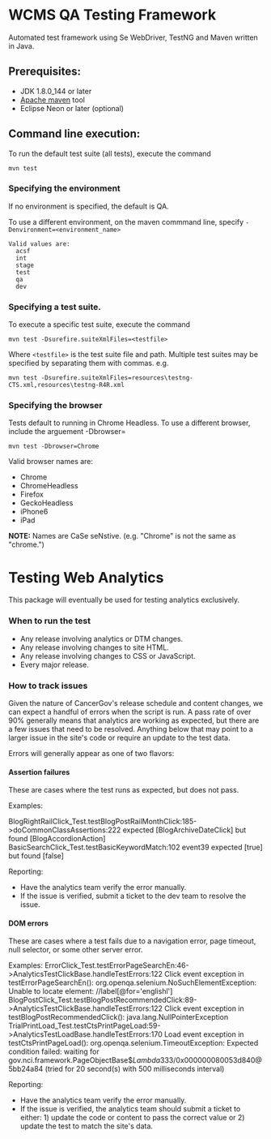# WCMS QA Testing Framework
Automated test framework using Se WebDriver, TestNG and Maven written in Java.

## Prerequisites:
- JDK 1.8.0_144 or later
- [Apache maven](http://maven.apache.org/download.cgi) tool 
- Eclipse Neon or later (optional)

## Command line execution:

To run the default test suite (all tests), execute the command 

    mvn test

### Specifying the environment

If no environment is specified, the default is QA.

To use a different environment, on the maven commmand line, specify
`-Denvironment=<environment_name>`

    Valid values are:
      acsf
      int
      stage
      test
      qa
      dev
      

### Specifying a test suite.

To execute a specific test suite, execute the command

    mvn test -Dsurefire.suiteXmlFiles=<testfile>

Where `<testfile>` is the test suite file and path.  Multiple test suites may be specified by separating them
with commas. e.g.

    mvn test -Dsurefire.suiteXmlFiles=resources\testng-CTS.xml,resources\testng-R4R.xml

### Specifying the browser

Tests default to running in Chrome Headless. To use a different browser, include the arguement -Dbrowser=<browser>

    mvn test -Dbrowser=Chrome

Valid browser names are:
* Chrome
* ChromeHeadless
* Firefox
* GeckoHeadless
* iPhone6
* iPad

**NOTE:** Names are CaSe seNstive.  (e.g. "Chrome" is not the same as "chrome.")

# Testing Web Analytics
This package will eventually be used for testing analytics exclusively. 

### When to run the test
* Any release involving analytics or DTM changes.
* Any release involving changes to site HTML. 
* Any release involving changes to CSS or JavaScript.
* Every major release.

### How to track issues
Given the nature of CancerGov's release schedule and content changes, we can expect a handful of errors when the script is run. A pass rate of over 90% generally means that analytics are working as expected, but there are a few issues that need to be resolved. Anything below that may point to a larger issue in the site's code or require an update to the test data.

Errors will generally appear as one of two flavors:
#### Assertion failures
These are cases where the test runs as expected, but does not pass. 

Examples:

BlogRightRailClick_Test.testBlogPostRailMonthClick:185->doCommonClassAssertions:222 expected [BlogArchiveDateClick] but found [BlogAccordionAction]
BasicSearchClick_Test.testBasicKeywordMatch:102 event39 expected [true] but found [false]

Reporting:
* Have the analytics team verify the error manually.
* If the issue is verified, submit a ticket to the dev team to resolve the issue.

#### DOM errors
These are cases where a test fails due to a navigation error, page timeout, null selector, or some other server error.

Examples:
ErrorClick_Test.testErrorPageSearchEn:46->AnalyticsTestClickBase.handleTestErrors:122 Click event exception in testErrorPageSearchEn(): org.openqa.selenium.NoSuchElementException: Unable to locate element: //label[@for='englishl']
BlogPostClick_Test.testBlogPostRecommendedClick:89->AnalyticsTestClickBase.handleTestErrors:122 Click event exception in testBlogPostRecommendedClick(): java.lang.NullPointerException
TrialPrintLoad_Test.testCtsPrintPageLoad:59->AnalyticsTestLoadBase.handleTestErrors:170 Load event exception in testCtsPrintPageLoad(): org.openqa.selenium.TimeoutException: Expected condition failed: waiting for gov.nci.framework.PageObjectBase$$Lambda$333/0x000000080053d840@5bb24a84 (tried for 20 second(s) with 500 milliseconds interval)

Reporting:
* Have the analytics team verify the error manually.
* If the issue is verified, the analytics team should submit a ticket to either: 1) update the code or content to pass the correct value or 2) update the test to match the site's data.

